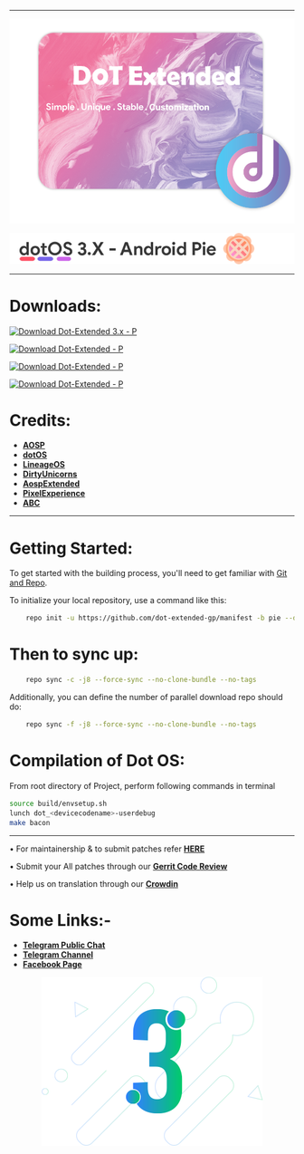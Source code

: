 -----------------------------------------------------------------------------

<p align="center">
<img src="https://raw.githubusercontent.com/hungphan2001/manifest-4/pie/art.png" > 
</p>
<p >
<img src="https://raw.githubusercontent.com/samgrande/manifest-1/dot-p/Untitled-3.png" > 
</p>

-----------------------------------------------------------------------------

Downloads:
=========

[![Download Dot-Extended 3.x - P](https://img.shields.io/sourceforge/dw/dotos-downloads.svg)](https://sourceforge.net/projects/dot-extended/files/latest/download)

[![Download Dot-Extended - P](https://img.shields.io/sourceforge/dw/dotos-downloads.svg)](https://sourceforge.net/projects/dot-extended/files/latest/download)

[![Download Dot-Extended - P](https://img.shields.io/sourceforge/dw/dotos-downloads.svg)](https://sourceforge.net/projects/dot-extended/files/latest/download)

[![Download Dot-Extended - P](https://img.shields.io/sourceforge/dw/dotos-downloads.svg)](https://sourceforge.net/projects/dot-extended/files/latest/download)

Credits:
=======
 * [**AOSP**](https://android.googlesource.com)
 * [**dotOS**](https://github.com/dotOS)
 * [**LineageOS**](https://github.com/LineageOS)
 * [**DirtyUnicorns**](https://github.com/dirtyunicorns)
 * [**AospExtended**](https://github.com/AospExtended)
 * [**PixelExperience**](https://github.com/PixelExperience)
 * [**ABC**](https://github.com/ezio84?tab=repositories)

-----------------------------------------------------------------------------

Getting Started:
==============

To get started with the building process, you'll need to get familiar with [Git and Repo](http://source.android.com/source/using-repo.html).

To initialize your local repository, use a command like this:

```bash
    repo init -u https://github.com/dot-extended-gp/manifest -b pie --depth=1
```

Then to sync up:
================

```bash
    repo sync -c -j8 --force-sync --no-clone-bundle --no-tags
```

Additionally, you can define the number of parallel download repo should do:

```bash
    repo sync -f -j8 --force-sync --no-clone-bundle --no-tags
```

Compilation of Dot OS:
====================

From root directory of Project, perform following commands in terminal


```bash
source build/envsetup.sh
lunch dot_<devicecodename>-userdebug
make bacon
```
-----------------------------------------------------------------------------


• For maintainership & to submit patches refer [**HERE**](https://github.com/DotOS/android_vendor_dot/blob/dot-p/README.md)

• Submit your All patches through our [**Gerrit Code Review**](http://gerrit.droidontime.com)

• Help us on translation through our [**Crowdin**](https://translations.droidontime.com)



Some Links:-
============
* [**Telegram Public Chat**](https://t.me/dotextended)
* [**Telegram Channel**](https://t.me/dotextendedchannel)
* [**Facebook Page**](https://www.facebook.com/dotextended)


<p align="center">
<img src="https://raw.githubusercontent.com/samgrande/manifest-1/dot-p/Untitled-4.png" > 
</p>
